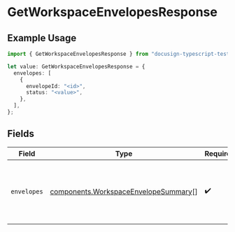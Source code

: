 # GetWorkspaceEnvelopesResponse

## Example Usage

```typescript
import { GetWorkspaceEnvelopesResponse } from "docusign-typescript-test-2/models/components";

let value: GetWorkspaceEnvelopesResponse = {
  envelopes: [
    {
      envelopeId: "<id>",
      status: "<value>",
    },
  ],
};
```

## Fields

| Field                                                                                        | Type                                                                                         | Required                                                                                     | Description                                                                                  |
| -------------------------------------------------------------------------------------------- | -------------------------------------------------------------------------------------------- | -------------------------------------------------------------------------------------------- | -------------------------------------------------------------------------------------------- |
| `envelopes`                                                                                  | [components.WorkspaceEnvelopeSummary](../../models/components/workspaceenvelopesummary.md)[] | :heavy_check_mark:                                                                           | The summary list of envelopes associated with the workspace                                  |